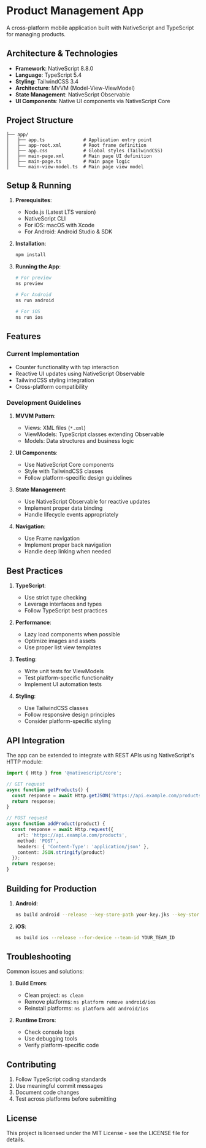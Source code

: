 # Product Management App

A cross-platform mobile application built with NativeScript and TypeScript for managing products.

## Architecture & Technologies

- **Framework**: NativeScript 8.8.0
- **Language**: TypeScript 5.4
- **Styling**: TailwindCSS 3.4
- **Architecture**: MVVM (Model-View-ViewModel)
- **State Management**: NativeScript Observable
- **UI Components**: Native UI components via NativeScript Core

## Project Structure

```
├── app/
│   ├── app.ts              # Application entry point
│   ├── app-root.xml        # Root frame definition
│   ├── app.css             # Global styles (TailwindCSS)
│   ├── main-page.xml       # Main page UI definition
│   ├── main-page.ts        # Main page logic
│   └── main-view-model.ts  # Main page view model
```

## Setup & Running

1. **Prerequisites**:
   - Node.js (Latest LTS version)
   - NativeScript CLI
   - For iOS: macOS with Xcode
   - For Android: Android Studio & SDK

2. **Installation**:
   ```bash
   npm install
   ```

3. **Running the App**:
   ```bash
   # For preview
   ns preview
   
   # For Android
   ns run android
   
   # For iOS
   ns run ios
   ```

## Features

### Current Implementation
- Counter functionality with tap interaction
- Reactive UI updates using NativeScript Observable
- TailwindCSS styling integration
- Cross-platform compatibility

### Development Guidelines

1. **MVVM Pattern**:
   - Views: XML files (`*.xml`)
   - ViewModels: TypeScript classes extending Observable
   - Models: Data structures and business logic

2. **UI Components**:
   - Use NativeScript Core components
   - Style with TailwindCSS classes
   - Follow platform-specific design guidelines

3. **State Management**:
   - Use NativeScript Observable for reactive updates
   - Implement proper data binding
   - Handle lifecycle events appropriately

4. **Navigation**:
   - Use Frame navigation
   - Implement proper back navigation
   - Handle deep linking when needed

## Best Practices

1. **TypeScript**:
   - Use strict type checking
   - Leverage interfaces and types
   - Follow TypeScript best practices

2. **Performance**:
   - Lazy load components when possible
   - Optimize images and assets
   - Use proper list view templates

3. **Testing**:
   - Write unit tests for ViewModels
   - Test platform-specific functionality
   - Implement UI automation tests

4. **Styling**:
   - Use TailwindCSS classes
   - Follow responsive design principles
   - Consider platform-specific styling

## API Integration

The app can be extended to integrate with REST APIs using NativeScript's HTTP module:

```typescript
import { Http } from '@nativescript/core';

// GET request
async function getProducts() {
  const response = await Http.getJSON('https://api.example.com/products');
  return response;
}

// POST request
async function addProduct(product) {
  const response = await Http.request({
    url: 'https://api.example.com/products',
    method: 'POST',
    headers: { 'Content-Type': 'application/json' },
    content: JSON.stringify(product)
  });
  return response;
}
```

## Building for Production

1. **Android**:
   ```bash
   ns build android --release --key-store-path your-key.jks --key-store-password your-password --key-store-alias your-alias --key-store-alias-password your-alias-password
   ```

2. **iOS**:
   ```bash
   ns build ios --release --for-device --team-id YOUR_TEAM_ID
   ```

## Troubleshooting

Common issues and solutions:

1. **Build Errors**:
   - Clean project: `ns clean`
   - Remove platforms: `ns platform remove android/ios`
   - Reinstall platforms: `ns platform add android/ios`

2. **Runtime Errors**:
   - Check console logs
   - Use debugging tools
   - Verify platform-specific code

## Contributing

1. Follow TypeScript coding standards
2. Use meaningful commit messages
3. Document code changes
4. Test across platforms before submitting

## License

This project is licensed under the MIT License - see the LICENSE file for details.